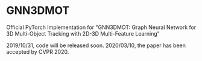 # GNN3DMOT
Official PyTorch Implementation for "GNN3DMOT: Graph Neural Network for 3D Multi-Object Tracking with 2D-3D Multi-Feature Learning"


2019/10/31, code will be released soon.
2020/03/10, the paper has been accepted by CVPR 2020.
